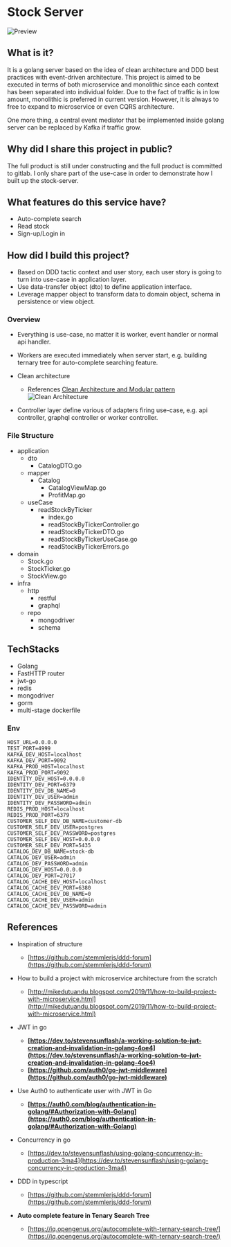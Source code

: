 # Stock Server

![Preview](https://drive.google.com/uc?export=view&id=147OYUxLMpBoquxsEgs6ivZMLPwaXFXSp)

## What is it?

It is a golang server based on the idea of clean architecture and DDD best practices with event-driven architecture. This project is aimed to be executed in terms of both microservice and monolithic since each context has been separated into individual folder. Due to the fact of traffic is in low amount, monolithic is preferred in current version. However, it is always to free to expand to microservice or even CQRS architecture.

One more thing, a central event mediator that be implemented inside golang server can be replaced by Kafka if traffic grow.

## Why did I share this project in public?

The full product is still under constructing and the full product is committed to gitlab. I only share part of the use-case in order to demonstrate how I built up the stock-server.

## What features do this service have?

- Auto-complete search
- Read stock
- Sign-up/Login in

## How did I build this project?

- Based on DDD tactic context and user story, each user story is going to turn into use-case in application layer.
- Use data-transfer object (dto) to define application interface.
- Leverage mapper object to transform data to domain object, schema in persistence or view object.

### Overview

- Everything is use-case, no matter it is worker, event handler or normal api handler.
- Workers are executed immediately when server start, e.g. building ternary tree for auto-complete searching feature.

- Clean architecture

  - References
    [Clean Architecture and Modular pattern](https://en.bbo.com.ph/tech/clean-architecture-and-modular-pattern/)
    ![Clean Architecture](https://drive.google.com/uc?export=view&id=1P0Zl80q2_FLIRAE2KU5GxDRz848syNMu)

- Controller layer define various of adapters firing use-case, e.g. api controller, graphql controller or worker controller.

### File Structure

- application
  - dto
    - CatalogDTO.go
  - mapper
    - Catalog
      - CatalogViewMap.go
      - ProfitMap.go
  - useCase
    - readStockByTicker
      - index.go
      - readStockByTickerController.go
      - readStockByTickerDTO.go
      - readStockByTickerUseCase.go
      - readStockByTickerErrors.go
- domain
  - Stock.go
  - StockTicker.go
  - StockView.go
- infra
  - http
    - restful
    - graphql
  - repo
    - mongodriver
    - schema

## TechStacks

- Golang
- FastHTTP router
- jwt-go
- redis
- mongodriver
- gorm
- multi-stage dockerfile

### Env

```
HOST_URL=0.0.0.0
TEST_PORT=4999
KAFKA_DEV_HOST=localhost
KAFKA_DEV_PORT=9092
KAFKA_PROD_HOST=localhost
KAFKA_PROD_PORT=9092
IDENTITY_DEV_HOST=0.0.0.0
IDENTITY_DEV_PORT=6379
IDENTITY_DEV_DB_NAME=0
IDENTITY_DEV_USER=admin
IDENTITY_DEV_PASSWORD=admin
REDIS_PROD_HOST=localhost
REDIS_PROD_PORT=6379
CUSTOMER_SELF_DEV_DB_NAME=customer-db
CUSTOMER_SELF_DEV_USER=postgres
CUSTOMER_SELF_DEV_PASSWORD=postgres
CUSTOMER_SELF_DEV_HOST=0.0.0.0
CUSTOMER_SELF_DEV_PORT=5435
CATALOG_DEV_DB_NAME=stock-db
CATALOG_DEV_USER=admin
CATALOG_DEV_PASSWORD=admin
CATALOG_DEV_HOST=0.0.0.0
CATALOG_DEV_PORT=27017
CATALOG_CACHE_DEV_HOST=localhost
CATALOG_CACHE_DEV_PORT=6380
CATALOG_CACHE_DEV_DB_NAME=0
CATALOG_CACHE_DEV_USER=admin
CATALOG_CACHE_DEV_PASSWORD=admin
```

## References

- Inspiration of structure

  - [https://github.com/stemmlerjs/ddd-forum](https://github.com/stemmlerjs/ddd-forum)

- How to build a project with microservice architecture from the scratch
  - [http://mikedutuandu.blogspot.com/2019/11/how-to-build-project-with-microservice.html](http://mikedutuandu.blogspot.com/2019/11/how-to-build-project-with-microservice.html)
- JWT in go
  - **[https://dev.to/stevensunflash/a-working-solution-to-jwt-creation-and-invalidation-in-golang-4oe4](https://dev.to/stevensunflash/a-working-solution-to-jwt-creation-and-invalidation-in-golang-4oe4)**
  - **[https://github.com/auth0/go-jwt-middleware](https://github.com/auth0/go-jwt-middleware)**
- Use Auth0 to authenticate user with JWT in Go
  - **[https://auth0.com/blog/authentication-in-golang/#Authorization-with-Golang](https://auth0.com/blog/authentication-in-golang/#Authorization-with-Golang)**
- Concurrency in go
  - [https://dev.to/stevensunflash/using-golang-concurrency-in-production-3ma4](https://dev.to/stevensunflash/using-golang-concurrency-in-production-3ma4)
- DDD in typescript
  - [https://github.com/stemmlerjs/ddd-forum](https://github.com/stemmlerjs/ddd-forum)
- **Auto complete feature in Tenary Search Tree**
  - [https://iq.opengenus.org/autocomplete-with-ternary-search-tree/](https://iq.opengenus.org/autocomplete-with-ternary-search-tree/)
